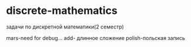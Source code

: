 # discrete-mathematics
задачи по дискретной математики(2 семестр)

mars-need for debug...
add- длинное сложение
polish-польская запись
